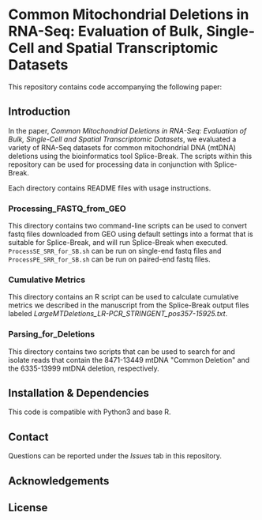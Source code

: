 # Common Mitochondrial Deletions in RNA-Seq: Evaluation of Bulk, Single-Cell and Spatial Transcriptomic Datasets

This repository contains code accompanying the following paper:
<citation here>

## Introduction
In the paper, *Common Mitochondrial Deletions in RNA-Seq: Evaluation of Bulk, Single-Cell and Spatial Transcriptomic Datasets*, we evaluated a variety of RNA-Seq datasets for common mitochondrial DNA (mtDNA) deletions using the bioinformatics tool Splice-Break. The scripts within this repository can be used for processing data in conjunction with Splice-Break.

Each directory contains README files with usage instructions.
### Processing_FASTQ_from_GEO
This directory contains two command-line scripts can be used to convert fastq files downloaded from GEO using default settings into a format that is suitable for Splice-Break, and will run Splice-Break when executed. `ProcessSE_SRR_for_SB.sh` can be run on single-end fastq files and `ProcessPE_SRR_for_SB.sh` can be run on paired-end fastq files.

### Cumulative Metrics
This directory contains an R script can be used to calculate cumulative metrics we described in the manuscript from the Splice-Break output files labeled *LargeMTDeletions_LR-PCR_STRINGENT_pos357-15925.txt*.

### Parsing_for_Deletions
This directory contains two scripts that can be used to search for and isolate reads that contain the 8471-13449 mtDNA "Common Deletion" and the 6335-13999 mtDNA deletion, respectively.

## Installation & Dependencies
This code is compatible with Python3 and base R.
## Contact
Questions can be reported under the *Issues* tab in this repository.

## Acknowledgements
## License
